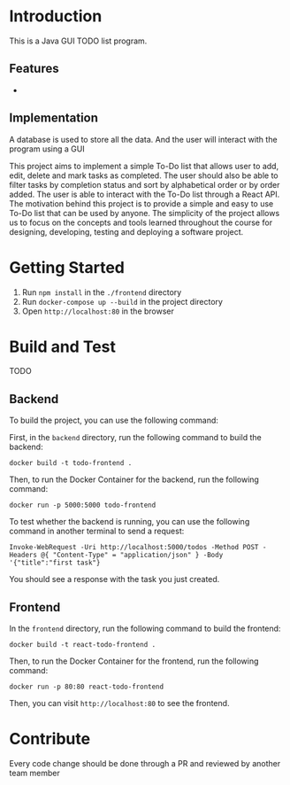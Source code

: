 # Introduction 
This is a Java GUI TODO list program. 

## Features
- 

## Implementation
A database is used to store all the data. And the user will interact with the program using a GUI

This project aims to implement a simple To-Do list that allows user to add, edit, delete and mark tasks as completed. The user should also be able to filter tasks by completion status and sort by alphabetical order or by order added. The user is able to interact with the To-Do list through a React API. The motivation behind this project is to provide a simple and easy to use To-Do list that can be used by anyone. The simplicity of the project allows us to focus on the concepts and tools learned throughout the course for designing, developing, testing and deploying a software project.

# Getting Started
1. Run `npm install` in the `./frontend` directory
2. Run `docker-compose up --build` in the project directory
3. Open `http://localhost:80` in the browser

# Build and Test
TODO

## Backend

To build the project, you can use the following command:

First, in the ```backend``` directory, run the following command to build the backend:

```docker build -t todo-frontend .```
    
Then, to run the Docker Container for the backend, run the following command:
    
```docker run -p 5000:5000 todo-frontend```

To test whether the backend is running, you can use the following command in another terminal to send a request:

```Invoke-WebRequest -Uri http://localhost:5000/todos -Method POST -Headers @{ "Content-Type" = "application/json" } -Body '{"title":"first task"}```

You should see a response with the task you just created.

## Frontend

In the ```frontend``` directory, run the following command to build the frontend:

```docker build -t react-todo-frontend .```

Then, to run the Docker Container for the frontend, run the following command:

```docker run -p 80:80 react-todo-frontend```

Then, you can visit ```http://localhost:80``` to see the frontend.


# Contribute
Every code change should be done through a PR and reviewed by another team member